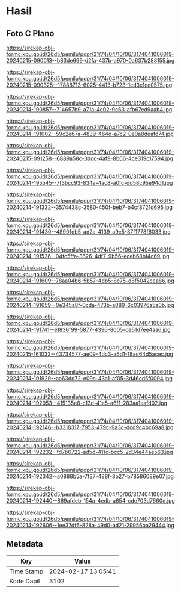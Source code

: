 # Hasil

## Foto C Plano

https://sirekap-obj-formc.kpu.go.id/26d5/pemilu/pdpr/31/74/04/10/06/3174041006019-20240215-090013--b83de699-d2fa-437b-a970-0a637b288155.jpg

https://sirekap-obj-formc.kpu.go.id/26d5/pemilu/pdpr/31/74/04/10/06/3174041006019-20240215-090325--17888713-6025-4413-b723-1ed3c1cc0575.jpg

https://sirekap-obj-formc.kpu.go.id/26d5/pemilu/pdpr/31/74/04/10/06/3174041006019-20240214-190857--714657b9-a71a-4c02-9c63-afb67ed9aab4.jpg

https://sirekap-obj-formc.kpu.go.id/26d5/pemilu/pdpr/31/74/04/10/06/3174041006019-20240214-191002--59c2e67a-4839-464d-a7c2-0e0a8deafd74.jpg

https://sirekap-obj-formc.kpu.go.id/26d5/pemilu/pdpr/31/74/04/10/06/3174041006019-20240215-091258--6889a58c-3dcc-4af9-8b66-4ce319c17594.jpg

https://sirekap-obj-formc.kpu.go.id/26d5/pemilu/pdpr/31/74/04/10/06/3174041006019-20240214-195545--7f3bcc93-834a-4ac8-a0fc-dd58c95e94d1.jpg

https://sirekap-obj-formc.kpu.go.id/26d5/pemilu/pdpr/31/74/04/10/06/3174041006019-20240214-191332--3574438c-3580-450f-beb7-b4cf8721d695.jpg

https://sirekap-obj-formc.kpu.go.id/26d5/pemilu/pdpr/31/74/04/10/06/3174041006019-20240214-191430--48901db5-ad2a-4139-a9c5-37f1778f6033.jpg

https://sirekap-obj-formc.kpu.go.id/26d5/pemilu/pdpr/31/74/04/10/06/3174041006019-20240214-191526--04fc5ffa-3626-4df7-9b56-eceb68bf4c69.jpg

https://sirekap-obj-formc.kpu.go.id/26d5/pemilu/pdpr/31/74/04/10/06/3174041006019-20240214-191609--78aa04b6-5b57-4db5-8c75-d8f5042cea86.jpg

https://sirekap-obj-formc.kpu.go.id/26d5/pemilu/pdpr/31/74/04/10/06/3174041006019-20240214-191659--0e345a8f-0cda-473b-a089-6c03976a5a0b.jpg

https://sirekap-obj-formc.kpu.go.id/26d5/pemilu/pdpr/31/74/04/10/06/3174041006019-20240214-191741--e1836f99-5877-4396-8d05-de51d7ee4aa6.jpg

https://sirekap-obj-formc.kpu.go.id/26d5/pemilu/pdpr/31/74/04/10/06/3174041006019-20240215-161032--43734577-ae09-4dc3-a6d1-18ad64d5acec.jpg

https://sirekap-obj-formc.kpu.go.id/26d5/pemilu/pdpr/31/74/04/10/06/3174041006019-20240214-191929--aa63dd72-e09c-43a1-af05-3d46cd5f0094.jpg

https://sirekap-obj-formc.kpu.go.id/26d5/pemilu/pdpr/31/74/04/10/06/3174041006019-20240214-192053--415135e8-c13d-41e5-a6f1-283aa1eafd02.jpg

https://sirekap-obj-formc.kpu.go.id/26d5/pemilu/pdpr/31/74/04/10/06/3174041006019-20240214-192146--b3318317-7953-479c-9a3c-dcd9c4bc69a8.jpg

https://sirekap-obj-formc.kpu.go.id/26d5/pemilu/pdpr/31/74/04/10/06/3174041006019-20240214-192232--fd7b6722-ad5d-411c-bcc5-2d34e44ae563.jpg

https://sirekap-obj-formc.kpu.go.id/26d5/pemilu/pdpr/31/74/04/10/06/3174041006019-20240214-192342--a0888b5a-7f37-488f-8b27-b78586089e07.jpg

https://sirekap-obj-formc.kpu.go.id/26d5/pemilu/pdpr/31/74/04/10/06/3174041006019-20240214-192440--869afdeb-154a-4edb-a854-cde703d7660d.jpg

https://sirekap-obj-formc.kpu.go.id/26d5/pemilu/pdpr/31/74/04/10/06/3174041006019-20240214-192606--1ee37df6-828a-49d0-ad21-29956ba29444.jpg


## Metadata

| Key        | Value               |
| ---------- | ------------------- |
| Time Stamp | 2024-02-17 13:05:41 |
| Kode Dapil | 3102                |



